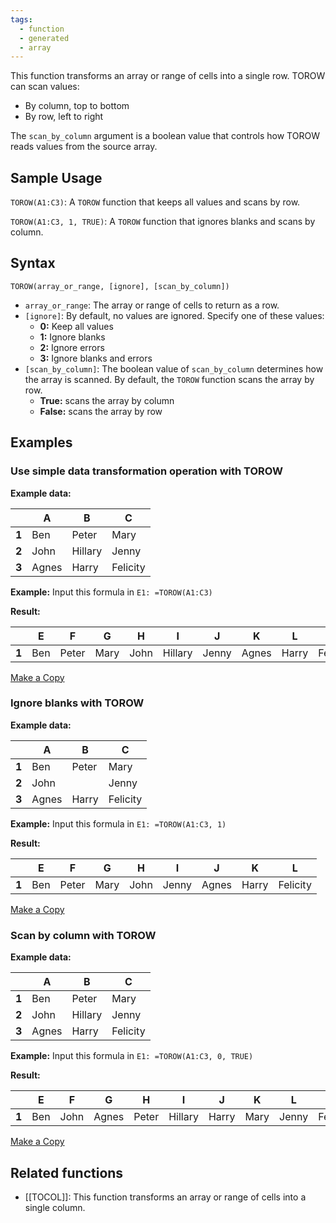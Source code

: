 ```yaml
---
tags:
  - function
  - generated
  - array
---
```


This function transforms an array or range of cells into a single row. TOROW can scan values:

* By column, top to bottom
* By row, left to right

The `scan_by_column` argument is a boolean value that controls how TOROW reads values from the source array.

Sample Usage
------------

`TOROW(A1:C3)`: A `TOROW` function that keeps all values and scans by row.

`TOROW(A1:C3, 1, TRUE)`: A `TOROW` function that ignores blanks and scans by column.

Syntax
------

`TOROW(array_or_range, [ignore], [scan_by_column])`

* `array_or_range`: The array or range of cells to return as a row.
* `[ignore]`: By default, no values are ignored. Specify one of these values:
  + **0:** Keep all values
  + **1:** Ignore blanks
  + **2:** Ignore errors
  + **3:** Ignore blanks and errors
* `[scan_by_column]`: The boolean value of `scan_by_column` determines how the array is scanned. By default, the `TOROW` function scans the array by row.
  + **True:** scans the array by column
  + **False:** scans the array by row

Examples
--------

### Use simple data transformation operation with TOROW

**Example data:**

|  | **A** | **B** | **C** |
| --- | --- | --- | --- |
| **1** | Ben | Peter | Mary |
| **2** | John | Hillary | Jenny |
| **3** | Agnes | Harry | Felicity |

**Example:** Input this formula in `E1: =TOROW(A1:C3)`

**Result:**

|  | **E** | **F** | **G** | **H** | **I** | **J** | **K** | **L** | **M** |
| --- | --- | --- | --- | --- | --- | --- | --- | --- | --- |
| **1** | Ben | Peter | Mary | John | Hillary | Jenny | Agnes | Harry | Felicity |

[Make a Copy](https://docs.google.com/spreadsheets/d/1km45-ev3eD7ZS_J3PeSA7PLykpV71_98CqXq58vnXt8/copy)

### Ignore blanks with TOROW

**Example data:**

|  | **A** | **B** | **C** |
| --- | --- | --- | --- |
| **1** | Ben | Peter | Mary |
| **2** | John |  | Jenny |
| **3** | Agnes | Harry | Felicity |

**Example:** Input this formula in `E1: =TOROW(A1:C3, 1)`

**Result:**

|  | **E** | **F** | **G** | **H** | **I** | **J** | **K** | **L** |
| --- | --- | --- | --- | --- | --- | --- | --- | --- |
| **1** | Ben | Peter | Mary | John | Jenny | Agnes | Harry | Felicity |

[Make a Copy](https://docs.google.com/spreadsheets/d/1km45-ev3eD7ZS_J3PeSA7PLykpV71_98CqXq58vnXt8/copy#gid=1425143757)

### Scan by column with TOROW

**Example data:**

|  | **A** | **B** | **C** |
| --- | --- | --- | --- |
| **1** | Ben | Peter | Mary |
| **2** | John | Hillary | Jenny |
| **3** | Agnes | Harry | Felicity |

**Example:** Input this formula in `E1: =TOROW(A1:C3, 0, TRUE)`

**Result:**

|  | **E** | **F** | **G** | **H** | **I** | **J** | **K** | **L** | **M** |
| --- | --- | --- | --- | --- | --- | --- | --- | --- | --- |
| **1** | Ben | John | Agnes | Peter | Hillary | Harry | Mary | Jenny | Felicity |

[Make a Copy](https://docs.google.com/spreadsheets/d/1km45-ev3eD7ZS_J3PeSA7PLykpV71_98CqXq58vnXt8/copy#gid=312714135)

Related functions
-----------------

* [[TOCOL]]: This function transforms an array or range of cells into a single column.